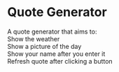# Quote Generator
A quote generator that aims to: <br>
Show the weather <br>
Show a picture of the day <br>
Show your name after you enter it <br>
Refresh quote after clicking a button
